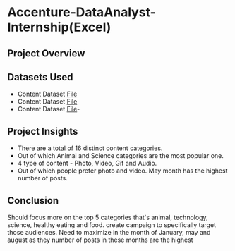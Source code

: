 # Accenture-DataAnalyst-Internship(Excel)
## Project Overview
## Datasets Used
- Content Dataset <a href="https://github.com/Chandrasekhar3784/Accenture-DataAnalytics-Internship/blob/main/Content.csv"> File</a>
- Content Dataset <a href="https://github.com/Chandrasekhar3784/Accenture-DataAnalytics-Internship/blob/main/Content.csv"> File</a>
- Content Dataset <a href="https://github.com/Chandrasekhar3784/Accenture-DataAnalytics-Internship/blob/main/Content.csv"> File</a>- 
## Project Insights
- There are a total of 16 distinct content categories.
- Out of which Animal and Science categories are the most popular one.
- 4 type of content - Photo, Video, Gif and Audio.
- Out of which people prefer photo and video. May month has the highest number of posts. 

## Conclusion
Should focus more on the top 5 categories that's animal, technology, science, healthy eating and food. create campaign to specifically target those audiences. Need to maximize in the month of January, may and august as they number of posts in these months are the highest

